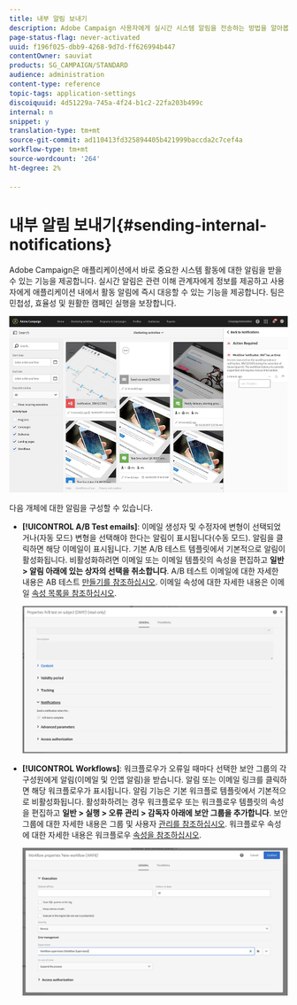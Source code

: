 ```yaml
---
title: 내부 알림 보내기
description: Adobe Campaign 사용자에게 실시간 시스템 알림을 전송하는 방법을 알아봅니다.
page-status-flag: never-activated
uuid: f196f025-dbb9-4268-9d7d-ff626994b447
contentOwner: sauviat
products: SG_CAMPAIGN/STANDARD
audience: administration
content-type: reference
topic-tags: application-settings
discoiquuid: 4d51229a-745a-4f24-b1c2-22fa203b499c
internal: n
snippet: y
translation-type: tm+mt
source-git-commit: ad110413fd325894405b421999baccda2c7cef4a
workflow-type: tm+mt
source-wordcount: '264'
ht-degree: 2%

---
```



# 내부 알림 보내기{#sending-internal-notifications}

Adobe Campaign은 애플리케이션에서 바로 중요한 시스템 활동에 대한 알림을 받을 수 있는 기능을 제공합니다. 실시간 알림은 관련 이해 관계자에게 정보를 제공하고 사용자에게 애플리케이션 내에서 활동 알림에 즉시 대응할 수 있는 기능을 제공합니다. 팀은 민첩성, 효율성 및 원활한 캠페인 실행을 보장합니다.

![](assets/pulse_3.png)

다음 개체에 대한 알림을 구성할 수 있습니다.

* **[!UICONTROL A/B Test emails]**: 이메일 생성자 및 수정자에 변형이 선택되었거나(자동 모드) 변형을 선택해야 한다는 알림이 표시됩니다(수동 모드). 알림을 클릭하면 해당 이메일이 표시됩니다. 기본 A/B 테스트 템플릿에서 기본적으로 알림이 활성화됩니다. 비활성화하려면 이메일 또는 이메일 템플릿의 속성을 편집하고 **일반 > 알림 아래에 있는 상자의 선택을 취소합니다**. A/B 테스트 이메일에 대한 자세한 내용은 AB 테스트 [만들기를 참조하십시오](../../channels/using/designing-an-a-b-test-email.md). 이메일 속성에 대한 자세한 내용은 이메일 [속성 목록을 참조하십시오](../../administration/using/configuring-email-channel.md#list-of-email-properties).

   ![](assets/pulse_2.png)

* **[!UICONTROL Workflows]**: 워크플로우가 오류일 때마다 선택한 보안 그룹의 각 구성원에게 알림(이메일 및 인앱 알림)을 받습니다. 알림 또는 이메일 링크를 클릭하면 해당 워크플로우가 표시됩니다. 알림 기능은 기본 워크플로 템플릿에서 기본적으로 비활성화됩니다. 활성화하려는 경우 워크플로우 또는 워크플로우 템플릿의 속성을 편집하고 **일반 > 실행 > 오류 관리 > 감독자 아래에 보안 그룹을 추가합니다**. 보안 그룹에 대한 자세한 내용은 그룹 및 사용자 [관리를 참조하십시오](../../administration/using/managing-groups-and-users.md). 워크플로우 속성에 대한 자세한 내용은 워크플로우 [속성을 참조하십시오](../../automating/using/managing-execution-options.md).

   ![](assets/pulse_1.png)
